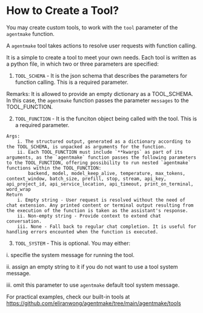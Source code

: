 # How to Create a Tool?

You may create custom tools, to work with the `tool` parameter of the `agentmake` function.

A `agentmake` tool takes actions to resolve user requests with function calling.

It is a simple to create a tool to meet your own needs. Each tool is written as a python file, in which two or three parameters are specified:

1. `TOOL_SCHEMA` - It is the json schema that describes the parameters for function calling. This is a required parameter.

Remarks: It is allowed to provide an empty dictionary as a TOOL_SCHEMA. In this case, the `agentmake` function passes the parameter `messages` to the TOOL_FUNCTION.

2. `TOOL_FUNCTION` - It is the funciton object being called with the tool. This is a required parameter.

```
Args:
    i. The structured output, generated as a dictionary according to the TOOL_SCHEMA, is unpacked as arguments for the function.
    ii. Each TOOL_FUNCTION must include `**kwargs` as part of its arguments, as the `agentmake` function passes the following parameters to the TOOL_FUNCTION, offering possibility to run nested `agentmake` functions within the TOOL_FUNCTION:
        backend, model, model_keep_alive, temperature, max_tokens, context_window, batch_size, prefill, stop, stream, api_key, api_project_id, api_service_location, api_timeout, print_on_terminal, word_wrap
Return
    i. Empty string - User request is resolved without the need of chat extension. Any printed content or terminal output resulting from the execution of the function is taken as the assistant's response.
    ii. Non-empty string - Provide context to extend chat conversation.
    iii. None - Fall back to regular chat completion. It is useful for handling errors encounted when the function is executed.
```

3. `TOOL_SYSTEM` - This is optional. You may either:

i. specifie the system message for running the tool.

ii. assign an empty string to it if you do not want to use a tool system message.

iii. omit this parameter to use `agentmake` default tool system message.

For practical examples, check our built-in tools at https://github.com/eliranwong/agentmake/tree/main/agentmake/tools